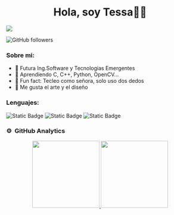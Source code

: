 <div align="center">
<h1 align="center">Hola, soy Tessa👋💜</h1>
</div>
<img src="https://i.imgur.com/ZYkSrGP.png">

![GitHub followers](https://img.shields.io/github/followers/tessarivas?label=FOLLOWERS&style=for-the-badge&logo=github&logoColor=B92DFF&labelColor=black&color=D98CFF)

### Sobre mi:
- 🌈 Futura Ing.Software y Tecnologias Emergentes
- 🌱 Aprendiendo C, C++, Python, OpenCV...
- 💌 Fun fact: Tecleo como señora, solo uso dos dedos
- 🎨 Me gusta el arte y el diseño

### Lenguajes:
![Static Badge](https://img.shields.io/badge/C-white?style=for-the-badge&logo=c&logoColor=white&labelColor=FF00AA)
![Static Badge](https://img.shields.io/badge/C%2B%2B-white?style=for-the-badge&logo=c%2B%2B&logoColor=white&labelColor=AA00FF)
![Static Badge](https://img.shields.io/badge/PYTHON-white?style=for-the-badge&logo=python&logoColor=white&labelColor=0036FF)

### ⚙️ &nbsp;GitHub Analytics

<p align="center">
<a href="https://github.com/tessarivas">
  <img height="180em" src="https://github-readme-stats-eight-theta.vercel.app/api?username=tessarivas&show_icons=true&theme=algolia&include_all_commits=true&count_private=true"/>
  <img height="180em" src="https://github-readme-stats-eight-theta.vercel.app/api/top-langs/?username=tessarivas&layout=compact&langs_count=8&theme=algolia"/>
</a>
</p>
